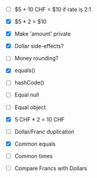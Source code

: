 
- [ ] $5 + 10 CHF = $10 if rate is 2:1
- [x] $5 * 2 = $10
- [x] Make 'amount' private
- [x] Dollar side-effects?
- [ ] Money rounding?
- [x] equals()
- [ ] hashCode()
- [ ] Equal null
- [ ] Equal object
- [x] 5 CHF * 2 = 10 CHF
- [ ] Dollar/Franc duplication
- [x] Common equals
- [ ] Common times
- [ ] Compare Francs with Dollars

